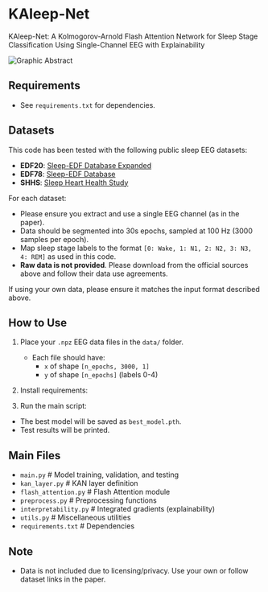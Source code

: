 # KAleep-Net

KAleep-Net: A Kolmogorov-Arnold Flash Attention Network for Sleep Stage Classification Using Single-Channel EEG with Explainability

![Graphic Abstract](./images/grpahic_abstruct.png)


## Requirements

- See `requirements.txt` for dependencies.

## Datasets

This code has been tested with the following public sleep EEG datasets:

- **EDF20**: [Sleep-EDF Database Expanded](https://physionet.org/content/sleep-edfx/1.0.0/)
- **EDF78**: [Sleep-EDF Database](https://physionet.org/content/sleep-edf/1.0.0/)
- **SHHS**: [Sleep Heart Health Study](https://sleepdata.org/datasets/shhs)

For each dataset:
- Please ensure you extract and use a single EEG channel (as in the paper).
- Data should be segmented into 30s epochs, sampled at 100 Hz (3000 samples per epoch).
- Map sleep stage labels to the format `[0: Wake, 1: N1, 2: N2, 3: N3, 4: REM]` as used in this code.
- **Raw data is not provided**. Please download from the official sources above and follow their data use agreements.

If using your own data, please ensure it matches the input format described above.

## How to Use

1. Place your `.npz` EEG data files in the `data/` folder.
   - Each file should have:
     - `x` of shape `[n_epochs, 3000, 1]`
     - `y` of shape `[n_epochs]` (labels 0-4)

2. Install requirements:

3. Run the main script:
- The best model will be saved as `best_model.pth`.
- Test results will be printed.

## Main Files

- `main.py`             # Model training, validation, and testing
- `kan_layer.py`        # KAN layer definition
- `flash_attention.py`  # Flash Attention module
- `preprocess.py`       # Preprocessing functions
- `interpretability.py` # Integrated gradients (explainability)
- `utils.py`            # Miscellaneous utilities
- `requirements.txt`    # Dependencies

## Note

- Data is not included due to licensing/privacy. Use your own or follow dataset links in the paper.
